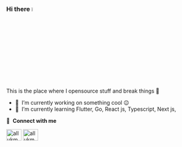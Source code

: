 ### Hi there <a><img src="https://media.giphy.com/media/hvRJCLFzcasrR4ia7z/giphy.gif" width="5%"></a>
This is the place where I opensource stuff and break things :rofl:

- 🔭 &nbsp;I’m currently working on something cool :wink:
- 🌱 &nbsp;I’m currently learning Flutter, Go, React js, Typescript, Next js, 



🔗 &nbsp;**Connect with me**
<p align="left">
<a href="https://www.linkedin.com/in/moh-alif-al-lukman/" target="blank"><img align="center" src="https://raw.githubusercontent.com/rahuldkjain/github-profile-readme-generator/master/src/images/icons/Social/linked-in-alt.svg" alt="allukman12" height="30" width="40" /></a>
<a href="https://instagram.com/allukman12" target="blank"><img align="center" src="https://raw.githubusercontent.com/rahuldkjain/github-profile-readme-generator/master/src/images/icons/Social/instagram.svg" alt="allukman12" height="30" width="40" /></a>


